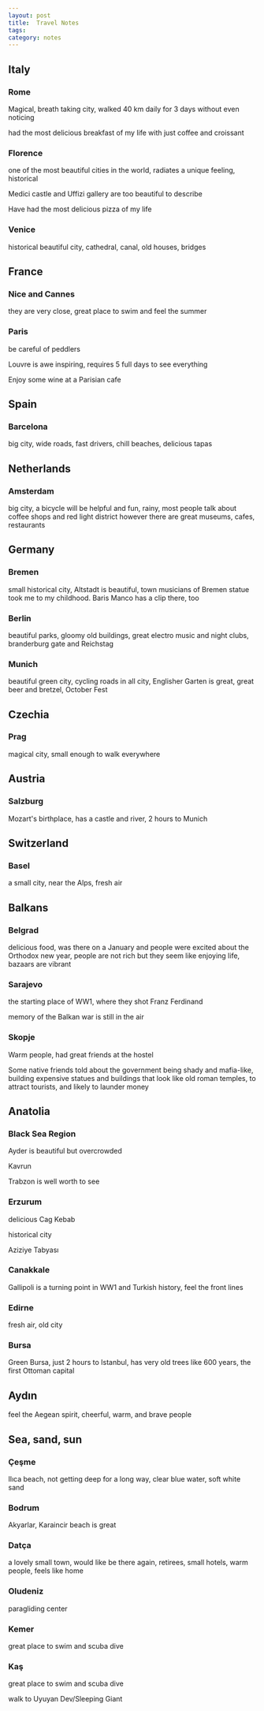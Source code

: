 ```yaml
---
layout: post
title:  Travel Notes 
tags: 
category: notes
--- 
```



## Italy 

### Rome 

Magical, breath taking city, walked 40 km daily for 3 days without even noticing 

had the most delicious breakfast of my life with just coffee and croissant 

### Florence 

one of the most beautiful cities in the world, radiates a unique feeling, historical 

Medici castle and Uffizi gallery are too beautiful to describe 

Have had the most delicious pizza of my life 

### Venice  

historical beautiful city, cathedral, canal, old houses, bridges 

## France 

### Nice and Cannes

they are very close, great place to swim and feel the summer 

### Paris

be careful of peddlers 

Louvre is awe inspiring, requires 5 full days to see everything

Enjoy some wine at a Parisian cafe 

## Spain 

### Barcelona

big city, wide roads, fast drivers, chill beaches, delicious tapas 

## Netherlands 

### Amsterdam

big city, a bicycle will be helpful and fun, rainy, most people talk about coffee shops and red light district however there are great museums, cafes, restaurants

## Germany 

### Bremen

small historical city, Altstadt is beautiful, town musicians of Bremen statue took me to my childhood. Baris Manco has a clip there, too 

### Berlin

beautiful parks, gloomy old buildings, great electro music and night clubs, branderburg gate and Reichstag

### Munich

beautiful green city, cycling roads in all city, Englisher Garten is great, great beer and bretzel, October Fest 

## Czechia

### Prag

magical city, small enough to walk everywhere 

## Austria

### Salzburg

Mozart's birthplace, has a castle and river, 2 hours to Munich 

## Switzerland

### Basel

a small city, near the Alps, fresh air 


## Balkans 


### Belgrad

delicious food, was there on a January and people were excited about the Orthodox new year, people are not rich but they seem like enjoying life, bazaars are vibrant

### Sarajevo

the starting place of WW1, where they shot Franz Ferdinand

memory of the Balkan war is still in the air 

### Skopje

Warm people, had great friends at the hostel

Some native friends told about the government being shady and mafia-like, building expensive statues and buildings that look like old roman temples, to attract tourists, and likely to launder money 


## Anatolia 


### Black Sea Region 

Ayder is beautiful but overcrowded

Kavrun 

Trabzon is well worth to see

 
### Erzurum 

delicious Cag Kebab 

historical city 

Aziziye Tabyası 

### Canakkale

Gallipoli is a turning point in WW1 and Turkish history, feel the front lines 

### Edirne 

fresh air, old city 

### Bursa

Green Bursa, just 2 hours to Istanbul, has very old trees like 600 years, the first Ottoman capital 

## Aydın 

feel the Aegean spirit, cheerful, warm, and brave people 


## Sea, sand, sun 

### Çeşme 

Ilıca beach, not getting deep for a long way, clear blue water, soft white sand

### Bodrum

Akyarlar, Karaincir beach is great 

### Datça 

a lovely small town, would like be there again, retirees, small hotels, warm people, feels like home 

### Oludeniz

paragliding center 

### Kemer

great place to swim and scuba dive 

### Kaş

great place to swim and scuba dive 

walk to Uyuyan Dev/Sleeping Giant 


